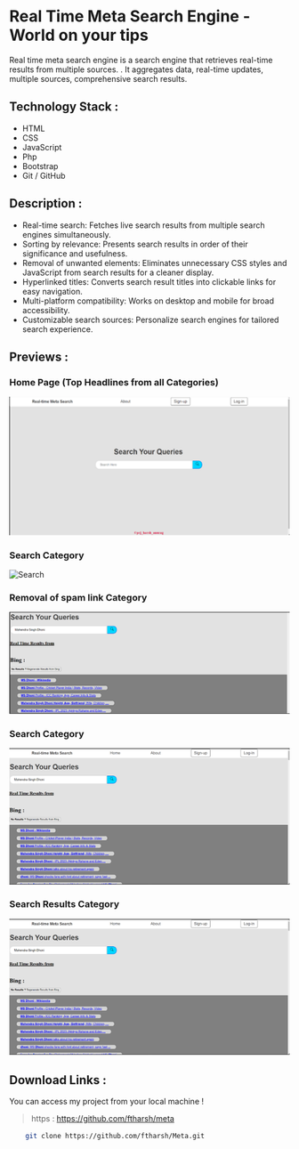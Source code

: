 # Real Time Meta Search Engine - World on your tips

Real time meta search engine is a search engine that retrieves real-time results from multiple sources. . It aggregates data, real-time updates, multiple sources, comprehensive search results.

## **Technology Stack** :

- HTML
- CSS
- JavaScript
- Php
- Bootstrap
- Git / GitHub

## **Description** :

- Real-time search: Fetches live search results from multiple search engines simultaneously.
- Sorting by relevance: Presents search results in order of their significance and usefulness.
- Removal of unwanted elements: Eliminates unnecessary CSS styles and JavaScript from search results for a cleaner display.
- Hyperlinked titles: Converts search result titles into clickable links for easy navigation.
- Multi-platform compatibility: Works on desktop and mobile for broad accessibility.
- Customizable search sources: Personalize search engines for tailored search experience.

## **Previews** :

### Home Page (Top Headlines from all Categories)

![Home](./Previews/homepage.png)

### Search Category

![Search](./)

### Removal of spam link Category

![Removal of spam link](./Previews/spamlinkremoval.png)

### Search Category

![Search](./Previews/search.png)

### Search Results Category

![Search Results](./Previews/search.png)

## **Download Links** :

You can access my project from your local machine !

> https : https://github.com/ftharsh/meta

```bash
    git clone https://github.com/ftharsh/Meta.git
```
